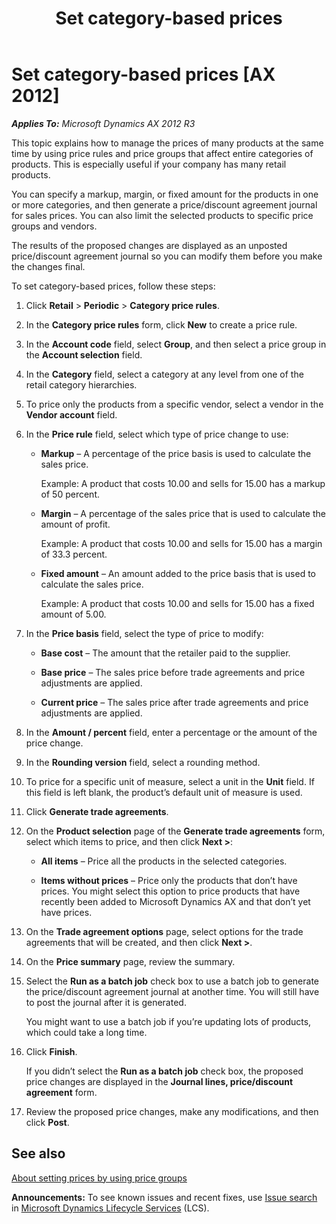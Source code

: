 ﻿---
title: Set category-based prices
TOCTitle: Set category-based prices
ms:assetid: 1ceb6ed5-251e-4f8b-9eed-ff4bf2e070bd
ms:mtpsurl: https://technet.microsoft.com/en-us/library/Dn497726(v=AX.60)
ms:contentKeyID: 62200040
ms.date: 04/18/2014
mtps_version: v=AX.60
---

# Set category-based prices [AX 2012]


_**Applies To:** Microsoft Dynamics AX 2012 R3_

This topic explains how to manage the prices of many products at the same time by using price rules and price groups that affect entire categories of products. This is especially useful if your company has many retail products.

You can specify a markup, margin, or fixed amount for the products in one or more categories, and then generate a price/discount agreement journal for sales prices. You can also limit the selected products to specific price groups and vendors.

The results of the proposed changes are displayed as an unposted price/discount agreement journal so you can modify them before you make the changes final.

To set category-based prices, follow these steps:

1.  Click **Retail** \> **Periodic** \> **Category price rules**.

2.  In the **Category price rules** form, click **New** to create a price rule.

3.  In the **Account code** field, select **Group**, and then select a price group in the **Account selection** field.

4.  In the **Category** field, select a category at any level from one of the retail category hierarchies.

5.  To price only the products from a specific vendor, select a vendor in the **Vendor account** field.

6.  In the **Price rule** field, select which type of price change to use:
    
      - **Markup** – A percentage of the price basis is used to calculate the sales price.
        
        Example: A product that costs 10.00 and sells for 15.00 has a markup of 50 percent.
    
      - **Margin** – A percentage of the sales price that is used to calculate the amount of profit.
        
        Example: A product that costs 10.00 and sells for 15.00 has a margin of 33.3 percent.
    
      - **Fixed amount** – An amount added to the price basis that is used to calculate the sales price.
        
        Example: A product that costs 10.00 and sells for 15.00 has a fixed amount of 5.00.

7.  In the **Price basis** field, select the type of price to modify:
    
      - **Base cost** – The amount that the retailer paid to the supplier.
    
      - **Base price** – The sales price before trade agreements and price adjustments are applied.
    
      - **Current price** – The sales price after trade agreements and price adjustments are applied.

8.  In the **Amount / percent** field, enter a percentage or the amount of the price change.

9.  In the **Rounding version** field, select a rounding method.

10. To price for a specific unit of measure, select a unit in the **Unit** field. If this field is left blank, the product’s default unit of measure is used.

11. Click **Generate trade agreements**.

12. On the **Product selection** page of the **Generate trade agreements** form, select which items to price, and then click **Next \>**:
    
      - **All items** – Price all the products in the selected categories.
    
      - **Items without prices** – Price only the products that don’t have prices. You might select this option to price products that have recently been added to Microsoft Dynamics AX and that don’t yet have prices.

13. On the **Trade agreement options** page, select options for the trade agreements that will be created, and then click **Next \>**.

14. On the **Price summary** page, review the summary.

15. Select the **Run as a batch job** check box to use a batch job to generate the price/discount agreement journal at another time. You will still have to post the journal after it is generated.
    
    You might want to use a batch job if you’re updating lots of products, which could take a long time.

16. Click **Finish**.
    
    If you didn’t select the **Run as a batch job** check box, the proposed price changes are displayed in the **Journal lines, price/discount agreement** form.

17. Review the proposed price changes, make any modifications, and then click **Post**.

## See also

[About setting prices by using price groups](about-setting-prices-by-using-price-groups.md)

  
**Announcements:** To see known issues and recent fixes, use [Issue search](http://go.microsoft.com/fwlink/?linkid=389258) in [Microsoft Dynamics Lifecycle Services](http://go.microsoft.com/fwlink/?linkid=306505) (LCS).


